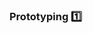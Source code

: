### Prototyping :one:

<panel type="seamless" header="%%-----------------------------------------%%">
  <include src="./index.md#main" />
</panel>
